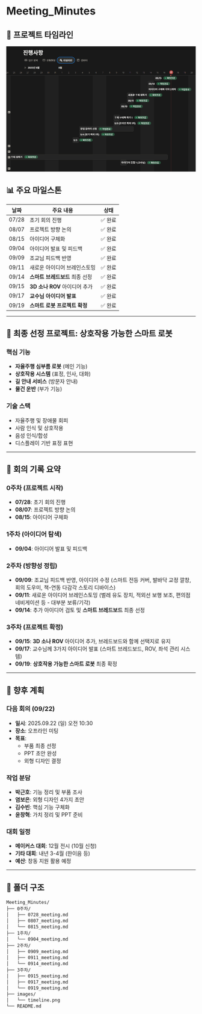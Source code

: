 # Meeting_Minutes

## 📅 프로젝트 타임라인

![노션 타임라인](./images/timeline.png)

## 📊 주요 마일스톤

| 날짜 | 주요 내용 | 상태 |
|------|-----------|------|
| 07/28 | 초기 회의 진행 | ✅ 완료 |
| 08/07 | 프로젝트 방향 논의 | ✅ 완료 |
| 08/15 | 아이디어 구체화 | ✅ 완료 |
| 09/04 | 아이디어 발표 및 피드백 | ✅ 완료 |
| 09/09 | 조교님 피드백 반영 | ✅ 완료 |
| 09/11 | 새로운 아이디어 브레인스토밍 | ✅ 완료 |
| 09/14 | **스마트 브레드보드** 최종 선정 | ✅ 완료 |
| 09/15 | **3D 소나 ROV** 아이디어 추가 | ✅ 완료 |
| 09/17 | **교수님 아이디어 발표** | ✅ 완료 |
| 09/19 | **스마트 로봇 프로젝트 확정** | ✅ 완료 |

---

## 🎯 최종 선정 프로젝트: 상호작용 가능한 스마트 로봇

### 핵심 기능
- **자율주행 심부름 로봇** (메인 기능)
- **상호작용 시스템** (표정, 인사, 대화)
- **길 안내 서비스** (방문자 안내)
- **물건 운반** (부가 기능)

### 기술 스택
- 자율주행 및 장애물 회피
- 사람 인식 및 상호작용
- 음성 인식/합성
- 디스플레이 기반 표정 표현

---

## 📝 회의 기록 요약

### 0주차 (프로젝트 시작)
- **07/28**: 초기 회의 진행
- **08/07**: 프로젝트 방향 논의  
- **08/15**: 아이디어 구체화

### 1주차 (아이디어 탐색)
- **09/04**: 아이디어 발표 및 피드백

### 2주차 (방향성 정립)
- **09/09**: 조교님 피드백 반영, 아이디어 수정 (스마트 전등 커버, 발바닥 교정 깔창, 회의 도우미, 책-연동 다감각 스토리 디바이스)
- **09/11**: 새로운 아이디어 브레인스토밍 (벌레 유도 장치, 적외선 보행 보조, 편의점 네비게이션 등 - 대부분 보류/기각)
- **09/14**: 추가 아이디어 검토 및 **스마트 브레드보드** 최종 선정

### 3주차 (프로젝트 확정)
- **09/15**: **3D 소나 ROV** 아이디어 추가, 브레드보드와 함께 선택지로 유지
- **09/17**: 교수님께 3가지 아이디어 발표 (스마트 브레드보드, ROV, 좌석 관리 시스템)
- **09/19**: **상호작용 가능한 스마트 로봇** 최종 확정

---

## 🚀 향후 계획

### 다음 회의 (09/22)
- **일시**: 2025.09.22 (일) 오전 10:30
- **장소**: 오프라인 미팅
- **목표**: 
  - 부품 최종 선정
  - PPT 초안 완성
  - 외형 디자인 결정

### 작업 분담
- **박근호**: 기능 정리 및 부품 조사
- **염보은**: 외형 디자인 4가지 초안
- **김수빈**: 핵심 기능 구체화
- **윤창혁**: 가치 정리 및 PPT 준비

### 대회 일정
- **메이커스 대회**: 12월 전시 (10월 신청)
- **기타 대회**: 내년 3-4월 (한이음 등)
- **예산**: 창동 지원 활용 예정

---

## 📂 폴더 구조

```
Meeting_Minutes/
├── 0주차/
│   ├── 0728_meeting.md
│   ├── 0807_meeting.md
│   └── 0815_meeting.md
├── 1주차/
│   └── 0904_meeting.md
├── 2주차/
│   ├── 0909_meeting.md
│   ├── 0911_meeting.md
│   └── 0914_meeting.md
├── 3주차/
│   ├── 0915_meeting.md
│   ├── 0917_meeting.md
│   └── 0919_meeting.md
├── images/
│   └── timeline.png
└── README.md
```
